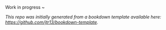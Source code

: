 Work in progress ~ 

*This repo was initially generated from a bookdown template available here: https://github.com/jtr13/bookdown-template.*

